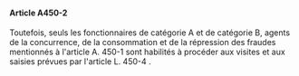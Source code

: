 #### Article A450-2

Toutefois, seuls les fonctionnaires de catégorie A et de catégorie B, agents de la concurrence, de la consommation et de la répression des fraudes mentionnés à l'article A. 450-1 sont habilités à procéder aux visites et aux saisies prévues par l'article L. 450-4 .

